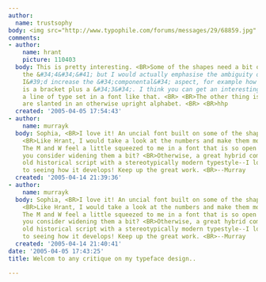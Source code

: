 ```yaml
---
author:
  name: trustsophy
body: <img src="http://www.typophile.com/forums/messages/29/68859.jpg" alt="">
comments:
- author:
    name: hrant
    picture: 110403
  body: This is pretty interesting. <BR>Some of the shapes need a bit of taming &#40;like
    the &#34;4&#34;&#41; but I would actually emphasise the ambiguity overall; specifically
    I&#39;d increase the &#34;componental&#34; aspect, for example how the &#34;B&#34;
    is a bracket plus a &#34;3&#34;. I think you can get an interesting texture with
    a line of type set in a font like that. <BR> <BR>The other thing is that the numerals
    are slanted in an otherwise upright alphabet. <BR> <BR>hhp
  created: '2005-04-05 17:54:43'
- author:
    name: murrayk
  body: Sophia, <BR>I love it! An uncial font built on some of the shapes of Courier!
    <BR>Like Hrant, I would take a look at the numbers and make them more vertical.
    The M and W feel a little squeezed to me in a font that is so open and airy--would
    you consider widening them a bit? <BR>Otherwise, a great hybrid combining a very
    old historical script with a stereotypically modern typestyle--I look forward
    to seeing how it develops! Keep up the great work. <BR>--Murray
  created: '2005-04-14 21:39:36'
- author:
    name: murrayk
  body: Sophia, <BR>I love it! An uncial font built on some of the shapes of Courier!
    <BR>Like Hrant, I would take a look at the numbers and make them more vertical.
    The M and W feel a little squeezed to me in a font that is so open and airy--would
    you consider widening them a bit? <BR>Otherwise, a great hybrid combining a very
    old historical script with a stereotypically modern typestyle--I look forward
    to seeing how it develops! Keep up the great work. <BR>--Murray
  created: '2005-04-14 21:40:41'
date: '2005-04-05 17:43:25'
title: Welcom to any critique on my typeface design..

---
```

